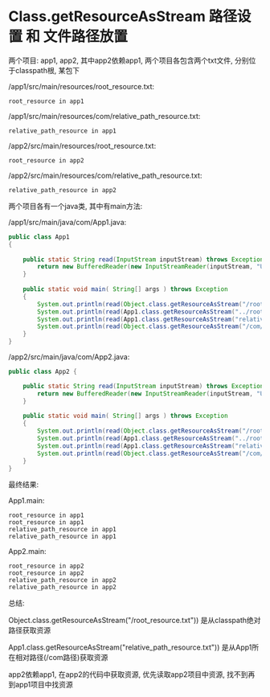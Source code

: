 # Class.getResourceAsStream 路径设置 和 文件路径放置




两个项目: app1, app2, 其中app2依赖app1, 两个项目各包含两个txt文件, 分别位于classpath根, 某包下

/app1/src/main/resources/root_resource.txt:

```text
root_resource in app1
```

/app1/src/main/resources/com/relative_path_resource.txt:

```text
relative_path_resource in app1
```

/app2/src/main/resources/root_resource.txt:

```text
root_resource in app2
```

/app2/src/main/resources/com/relative_path_resource.txt:

```text
relative_path_resource in app2
```

两个项目各有一个java类, 其中有main方法:

/app1/src/main/java/com/App1.java:

```java
public class App1
{
	
	public static String read(InputStream inputStream) throws Exception {
		return new BufferedReader(new InputStreamReader(inputStream, "UTF-8")).readLine();
	}
	
    public static void main( String[] args ) throws Exception
    {
    	System.out.println(read(Object.class.getResourceAsStream("/root_resource.txt")));
    	System.out.println(read(App1.class.getResourceAsStream("../root_resource.txt")));
    	System.out.println(read(App1.class.getResourceAsStream("relative_path_resource.txt")));
    	System.out.println(read(Object.class.getResourceAsStream("/com/relative_path_resource.txt")));
    }
}
```

/app2/src/main/java/com/App2.java:

```java
public class App2 {

	public static String read(InputStream inputStream) throws Exception {
		return new BufferedReader(new InputStreamReader(inputStream, "UTF-8")).readLine();
	}
	
    public static void main( String[] args ) throws Exception
    {
    	System.out.println(read(Object.class.getResourceAsStream("/root_resource.txt")));
    	System.out.println(read(App1.class.getResourceAsStream("../root_resource.txt")));
    	System.out.println(read(App1.class.getResourceAsStream("relative_path_resource.txt")));
    	System.out.println(read(Object.class.getResourceAsStream("/com/relative_path_resource.txt")));
    }
}
```

最终结果:

App1.main:

```text
root_resource in app1
root_resource in app1
relative_path_resource in app1
relative_path_resource in app1
```

App2.main:

```text
root_resource in app2
root_resource in app2
relative_path_resource in app2
relative_path_resource in app2
```


总结:

Object.class.getResourceAsStream("/root_resource.txt")) 是从classpath绝对路径获取资源

App1.class.getResourceAsStream("relative_path_resource.txt")) 是从App1所在相对路径(/com路径)获取资源

app2依赖app1, 在app2的代码中获取资源, 优先读取app2项目中资源, 找不到再到app1项目中找资源

